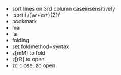- sort lines on 3rd column caseinsensitively
 - :sort i /\(\w\+\s\+\)\{2}/
- bookmark
 - ma
 - `a
- folding
 - set foldmethod=syntax
 - z[mM] to fold
 - z[rR] to open
 - zc close, zo open

